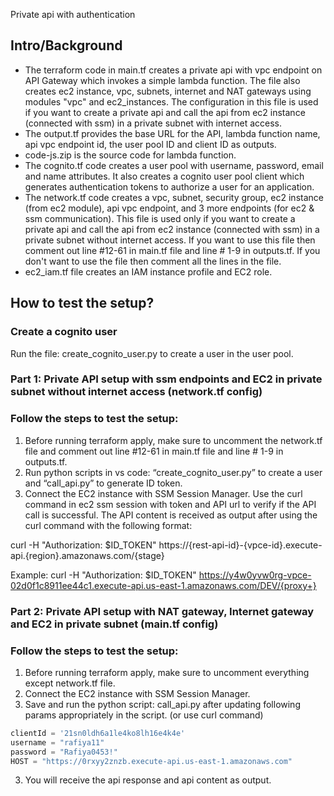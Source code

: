 Private api with authentication

## Intro/Background

- The terraform code in main.tf creates a private api with vpc endpoint on API Gateway which invokes a simple lambda function. The file also creates ec2 instance, vpc, subnets, internet and NAT gateways using modules "vpc" and ec2_instances. The configuration in this file is used if you want to create a private api and call the api from ec2 instance (connected with ssm) in a private subnet with internet access.
- The output.tf provides the base URL for the API, lambda function name, api vpc endpoint id, the user pool ID and client ID as outputs.
- code-js.zip  is the source code for lambda function.
- The cognito.tf code creates a user pool with username, password, email and name attributes. It also creates a cognito user pool client which generates authentication tokens to authorize a user for an application.
- The network.tf code creates a vpc, subnet, security group, ec2 instance (from ec2 module), api vpc endpoint, and 3 more endpoints (for ec2 & ssm communication). This file is used only if you want to create a private api and call the api from ec2 instance (connected with ssm) in a private subnet without internet access. If you want to use this file then comment out line #12-61 in main.tf file and line # 1-9 in outputs.tf. If you don't want to use the file then comment all the lines in the file.
- ec2_iam.tf file creates an IAM instance profile and EC2 role. 

## How to test the setup?

### Create a cognito user

Run the file: create_cognito_user.py to create a user in the user pool.

### Part 1: Private API setup with ssm endpoints and EC2 in private subnet without internet access (network.tf config)
### Follow the steps to test the setup:

1. Before running terraform apply, make sure to uncomment the network.tf file and comment out line #12-61 in main.tf file and line # 1-9 in outputs.tf. 
2. Run python scripts in vs code: “create_cognito_user.py” to create a user and “call_api.py” to generate ID token.
3. Connect the EC2 instance with SSM Session Manager. Use the curl command in ec2 ssm session with token and API url to verify if the API call is successful. The API content is received as output after using the curl command with the following format:

curl -H "Authorization: $ID_TOKEN" https://{rest-api-id}-{vpce-id}.execute-api.{region}.amazonaws.com/{stage}

Example: curl -H "Authorization: $ID_TOKEN" https://y4w0yvw0rg-vpce-02d0f1c8911ee44c1.execute-api.us-east-1.amazonaws.com/DEV/{proxy+}
 

### Part 2: Private API setup with NAT gateway, Internet gateway and EC2 in private subnet (main.tf config)
### Follow the steps to test the setup:

1. Before running terraform apply, make sure to uncomment everything except network.tf file.
2. Connect the EC2 instance with SSM Session Manager.
3. Save and run the python script: call_api.py after updating following params appropriately in the script. (or use curl command)

```python
clientId = '21sn0ldh6a1le4ko8lh16e4k4e'
username = "rafiya11"
password = "Rafiya0453!"
HOST = "https://0rxyy2znzb.execute-api.us-east-1.amazonaws.com"
```

3. You will receive the api response and api content as output.
